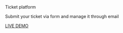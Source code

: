 Ticket platform

Submit your ticket via form and manage it through email

<a href="https://tiksys.vercel.app/">LIVE DEMO</a> 
